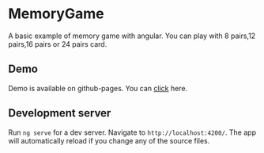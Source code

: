 # MemoryGame

A basic example of memory game with angular. You can play with 8 pairs,12 pairs,16 pairs or 24 pairs card. 

## Demo
Demo is available on github-pages. You can [click]() here.

## Development server

Run `ng serve` for a dev server. Navigate to `http://localhost:4200/`. The app will automatically reload if you change any of the source files.

